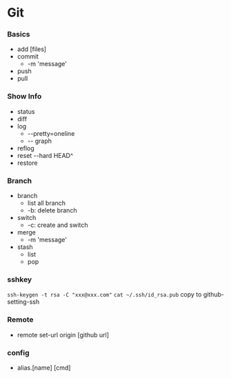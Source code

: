 # Git
### Basics
- add [files]
- commit
	- -m 'message'
- push
- pull
### Show Info
- status
- diff
- log
	- --pretty=oneline
	- -- graph
- reflog
- reset --hard HEAD^
- restore
### Branch
- branch
	- list all branch
	- -b: delete branch
- switch 
	- -c: create and switch
- merge 
	- -m 'message'
- stash 
	- list
	- pop
### sshkey
`
ssh-keygen -t rsa -C "xxx@xxx.com"
`
`
cat ~/.ssh/id_rsa.pub
`
copy to github-setting-ssh
### Remote
- remote set-url origin [github url]
### config
- alias.[name] [cmd]
